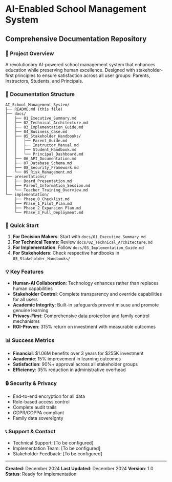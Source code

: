 # AI-Enabled School Management System
## Comprehensive Documentation Repository

### 🎯 Project Overview
A revolutionary AI-powered school management system that enhances education while preserving human excellence. Designed with stakeholder-first principles to ensure satisfaction across all user groups: Parents, Instructors, Students, and Principals.

### 📁 Documentation Structure

```
AI_School_Management_System/
├── README.md (this file)
├── docs/
│   ├── 01_Executive_Summary.md
│   ├── 02_Technical_Architecture.md
│   ├── 03_Implementation_Guide.md
│   ├── 04_Business_Case.md
│   ├── 05_Stakeholder_Handbooks/
│   │   ├── Parent_Guide.md
│   │   ├── Instructor_Manual.md
│   │   ├── Student_Handbook.md
│   │   └── Principal_Dashboard.md
│   ├── 06_API_Documentation.md
│   ├── 07_Database_Schema.md
│   ├── 08_Security_Framework.md
│   └── 09_Risk_Management.md
├── presentations/
│   ├── Board_Presentation.md
│   ├── Parent_Information_Session.md
│   └── Teacher_Training_Overview.md
└── implementation/
    ├── Phase_0_Checklist.md
    ├── Phase_1_Pilot_Plan.md
    ├── Phase_2_Expansion_Plan.md
    └── Phase_3_Full_Deployment.md
```

### 🚀 Quick Start
1. **For Decision Makers**: Start with `docs/01_Executive_Summary.md`
2. **For Technical Teams**: Review `docs/02_Technical_Architecture.md`
3. **For Implementation**: Follow `docs/03_Implementation_Guide.md`
4. **For Stakeholders**: Check respective handbooks in `05_Stakeholder_Handbooks/`

### 💡 Key Features
- **Human-AI Collaboration**: Technology enhances rather than replaces human capabilities
- **Stakeholder Control**: Complete transparency and override capabilities for all users
- **Academic Integrity**: Built-in safeguards prevent misuse and promote genuine learning
- **Privacy-First**: Comprehensive data protection and family control mechanisms
- **ROI-Proven**: 315% return on investment with measurable outcomes

### 📊 Success Metrics
- **Financial**: $1.06M benefits over 3 years for $255K investment
- **Academic**: 15% improvement in learning outcomes
- **Satisfaction**: 90%+ approval across all stakeholder groups
- **Efficiency**: 35% reduction in administrative overhead

### 🔒 Security & Privacy
- End-to-end encryption for all data
- Role-based access control
- Complete audit trails
- GDPR/COPPA compliant
- Family data sovereignty

### 📞 Support & Contact
- Technical Support: [To be configured]
- Implementation Team: [To be configured]
- Stakeholder Feedback: [To be configured]

---

**Created**: December 2024
**Last Updated**: December 2024
**Version**: 1.0
**Status**: Ready for Implementation